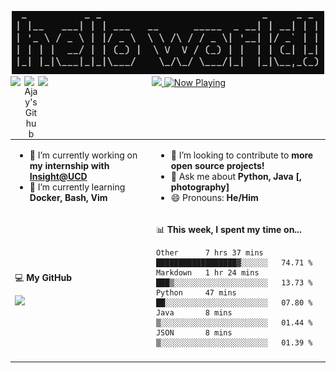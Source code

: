 <p align="center">
  <img src="https://github.com/rajitbanerjee/rajitbanerjee/blob/master/resources/hello-world.jpg" width=500 /> 
  <br />
  <a href="https://github.com/antonkomarev/github-profile-views-counter" alt="Profile views">
    <img src="https://komarev.com/ghpvc/?username=your-github-username&color=f39c19" />
  </a>
  <a href="https://www.linkedin.com/in/rajitbanerjee/">
     <img align="left"  width="22px" src="https://cdn.jsdelivr.net/npm/simple-icons@v3/icons/linkedin.svg" />
  </a>
  <a href="https://rajitbanerjee.github.io">
    <img align="left" alt="Ajay's Github" width="22px" src="https://cdn.jsdelivr.net/npm/simple-icons@v3/icons/github.svg" />
  </a>
  <a href="https://twitter.com/rajit_banerjee">
     <img align="left" width="22px" src="https://cdn.jsdelivr.net/npm/simple-icons@v3/icons/twitter.svg" />
  </a>
  <a href="https://now-playing-profile.rajitbanerjee.vercel.app/now-playing?open">
    <img src="https://now-playing-profile.rajitbanerjee.vercel.app/now-playing" width="256" height="64" alt="Now Playing">
  </a>
</p>



<table>
  <tr><td>
    
  - 🔭 I’m currently working on **my internship with [Insight@UCD](https://www.insight-centre.org/)**
  - 🌱 I’m currently learning **Docker, Bash, Vim**

  
  </td><td>
  
  - 👯 I’m looking to contribute to **more open source projects!**
  - 💬 Ask me about **Python, Java [, photography]** 
  - 😄 Pronouns: **He/Him**
      
  </td></tr>
  <tr><td>
  
  💻 **My GitHub** 

  <img src="https://github-readme-stats.vercel.app/api?username=rajitbanerjee&hide_title=true&show_icons=true&count_private=true&title_color=fff&icon_color=f39c19&text_color=9f9f9f&bg_color=151515">
  
  </td><td>
  
   📊 **This week, I spent my time on...**

  <!--START_SECTION:waka-->
```text
Other      7 hrs 37 mins   ██████████████████▓░░░░░░   74.71 % 
Markdown   1 hr 24 mins    ███▒░░░░░░░░░░░░░░░░░░░░░   13.73 % 
Python     47 mins         ██░░░░░░░░░░░░░░░░░░░░░░░   07.80 % 
Java       8 mins          ▒░░░░░░░░░░░░░░░░░░░░░░░░   01.44 % 
JSON       8 mins          ▒░░░░░░░░░░░░░░░░░░░░░░░░   01.39 % 
```
<!--END_SECTION:waka-->
  
  </td>
  <tr><td colspan="2">
  

  
</td></tr>
</table>



